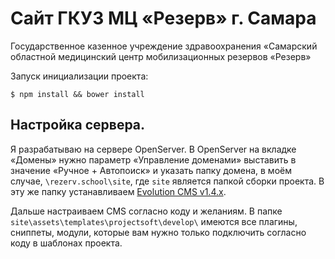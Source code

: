 # Сайт ГКУЗ МЦ «Резерв» г. Самара

Государственное казенное учреждение здравоохранения «Самарский областной медицинский центр мобилизационных резервов «Резерв»

Запуск инициализации проекта:
```console
$ npm install && bower install
```
## Настройка сервера.

Я разрабатываю на сервере OpenServer. В OpenServer на вкладке «Домены» нужно параметр «Управление доменами» выставить в значение «Ручное + Автопоиск» и указать папку домена, в моём случае, ```\rezerv.school\site```, где `site` является папкой сборки проекта. В эту же папку устанавливаем [Evolution CMS v1.4.x](https://github.com/evocms-community/evolution/tree/1.4.x).

Дальше настраиваем CMS согласно коду и желаниям. В папке `site\assets\templates\projectsoft\develop\` имеются все плагины, сниппеты, модули, которые вам нужно только подключить согласно коду в шаблонах проекта.